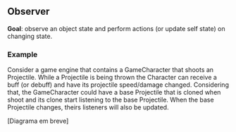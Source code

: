 ## Observer

**Goal**: observe an object state and perform actions (or update self state) on changing state.

### Example

Consider a game engine that contains a GameCharacter that shoots an Projectile. 
While a Projectile is being thrown the Character can receive a buff (or debuff) and 
have its projectile speed/damage changed. Considering that, the GameCharacter
could have a base Projectile that is cloned when shoot and its clone start listening
to the base Projectile. When the base Projectile changes, theirs listeners will also be updated.

[Diagrama em breve]